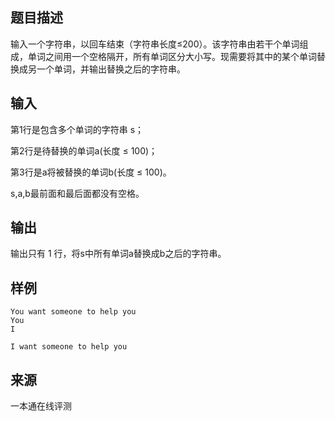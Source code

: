 ## 题目描述

输入一个字符串，以回车结束（字符串长度≤200）。该字符串由若干个单词组成，单词之间用一个空格隔开，所有单词区分大小写。现需要将其中的某个单词替换成另一个单词，并输出替换之后的字符串。

## 输入

第1行是包含多个单词的字符串 s；

第2行是待替换的单词a(长度 ≤ 100)；

第3行是a将被替换的单词b(长度 ≤ 100)。

s,a,b最前面和最后面都没有空格。

## 输出

输出只有 1 行，将s中所有单词a替换成b之后的字符串。

## 样例

```input1
You want someone to help you
You
I
```

```output1
I want someone to help you
```


 ## 来源

 一本通在线评测
